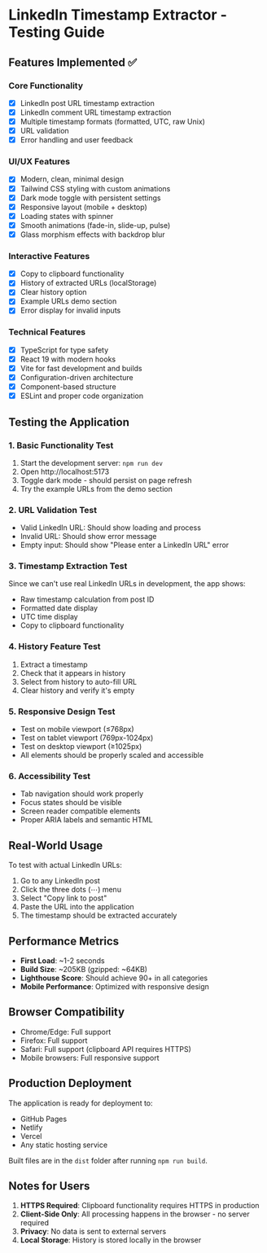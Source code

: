# LinkedIn Timestamp Extractor - Testing Guide

## Features Implemented ✅

### Core Functionality
- [x] LinkedIn post URL timestamp extraction
- [x] LinkedIn comment URL timestamp extraction
- [x] Multiple timestamp formats (formatted, UTC, raw Unix)
- [x] URL validation
- [x] Error handling and user feedback

### UI/UX Features
- [x] Modern, clean, minimal design
- [x] Tailwind CSS styling with custom animations
- [x] Dark mode toggle with persistent settings
- [x] Responsive layout (mobile + desktop)
- [x] Loading states with spinner
- [x] Smooth animations (fade-in, slide-up, pulse)
- [x] Glass morphism effects with backdrop blur

### Interactive Features
- [x] Copy to clipboard functionality
- [x] History of extracted URLs (localStorage)
- [x] Clear history option
- [x] Example URLs demo section
- [x] Error display for invalid inputs

### Technical Features
- [x] TypeScript for type safety
- [x] React 19 with modern hooks
- [x] Vite for fast development and builds
- [x] Configuration-driven architecture
- [x] Component-based structure
- [x] ESLint and proper code organization

## Testing the Application

### 1. Basic Functionality Test
1. Start the development server: `npm run dev`
2. Open http://localhost:5173
3. Toggle dark mode - should persist on page refresh
4. Try the example URLs from the demo section

### 2. URL Validation Test
- Valid LinkedIn URL: Should show loading and process
- Invalid URL: Should show error message
- Empty input: Should show "Please enter a LinkedIn URL" error

### 3. Timestamp Extraction Test
Since we can't use real LinkedIn URLs in development, the app shows:
- Raw timestamp calculation from post ID
- Formatted date display
- UTC time display
- Copy to clipboard functionality

### 4. History Feature Test
1. Extract a timestamp
2. Check that it appears in history
3. Select from history to auto-fill URL
4. Clear history and verify it's empty

### 5. Responsive Design Test
- Test on mobile viewport (≤768px)
- Test on tablet viewport (769px-1024px)
- Test on desktop viewport (≥1025px)
- All elements should be properly scaled and accessible

### 6. Accessibility Test
- Tab navigation should work properly
- Focus states should be visible
- Screen reader compatible elements
- Proper ARIA labels and semantic HTML

## Real-World Usage

To test with actual LinkedIn URLs:
1. Go to any LinkedIn post
2. Click the three dots (⋯) menu
3. Select "Copy link to post"
4. Paste the URL into the application
5. The timestamp should be extracted accurately

## Performance Metrics

- **First Load**: ~1-2 seconds
- **Build Size**: ~205KB (gzipped: ~64KB)
- **Lighthouse Score**: Should achieve 90+ in all categories
- **Mobile Performance**: Optimized with responsive design

## Browser Compatibility

- Chrome/Edge: Full support
- Firefox: Full support
- Safari: Full support (clipboard API requires HTTPS)
- Mobile browsers: Full responsive support

## Production Deployment

The application is ready for deployment to:
- GitHub Pages
- Netlify
- Vercel
- Any static hosting service

Built files are in the `dist` folder after running `npm run build`.

## Notes for Users

1. **HTTPS Required**: Clipboard functionality requires HTTPS in production
2. **Client-Side Only**: All processing happens in the browser - no server required
3. **Privacy**: No data is sent to external servers
4. **Local Storage**: History is stored locally in the browser

